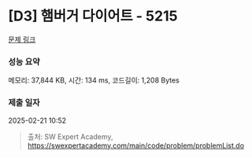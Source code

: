 # [D3] 햄버거 다이어트 - 5215 

[문제 링크](https://swexpertacademy.com/main/code/problem/problemDetail.do?contestProbId=AWT-lPB6dHUDFAVT) 

### 성능 요약

메모리: 37,844 KB, 시간: 134 ms, 코드길이: 1,208 Bytes

### 제출 일자

2025-02-21 10:52



> 출처: SW Expert Academy, https://swexpertacademy.com/main/code/problem/problemList.do